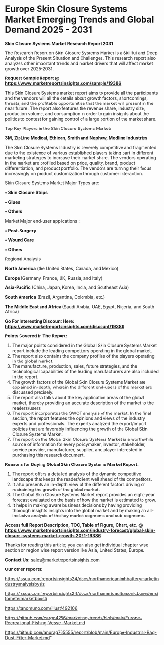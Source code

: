 # Europe Skin Closure Systems Market Emerging Trends and Global Demand 2025 - 2031

<strong>Skin Closure Systems Market Research Report 2031</strong>

The Research Report on Skin Closure Systems Market is a Skillful and Deep Analysis of the Present Situation and Challenges. This research report also analyzes other important trends and market drivers that will affect market growth over 2025-2031.

<strong>Request Sample Report @ <a href=https://www.marketreportsinsights.com/sample/19386>https://www.marketreportsinsights.com/sample/19386</a></strong>

This Skin Closure Systems market report aims to provide all the participants and the vendors will all the details about growth factors, shortcomings, threats, and the profitable opportunities that the market will present in the near future. The report also features the revenue share, industry size, production volume, and consumption in order to gain insights about the politics to contest for gaining control of a large portion of the market share.

Top Key Players in the Skin Closure Systems Market:

<strong>3M, ZipLine Medical, Ethicon, Smith and Nephew, Medline Industries</strong>

The Skin Closure Systems Industry is severely competitive and fragmented due to the existence of various established players taking part in different marketing strategies to increase their market share. The vendors operating in the market are profiled based on price, quality, brand, product differentiation, and product portfolio. The vendors are turning their focus increasingly on product customization through customer interaction.

Skin Closure Systems Market Major Types are:

<strong>• Skin Closure Strips

• Glues

• Others</strong>

Market Major end-user applications :

<strong>• Post-Surgery

• Wound Care

• Others</strong>

Regional Analysis

</u><strong><b>North America</b></strong> (the United States, Canada, and Mexico)

<strong><b>Europe </b></strong>(Germany, France, UK, Russia, and Italy)

<strong><b>Asia-Pacific</b></strong> (China, Japan, Korea, India, and Southeast Asia)

<strong><b>South America</b></strong> (Brazil, Argentina, Colombia, etc.)

<strong><b>The Middle East and Africa</b></strong> (Saudi Arabia, UAE, Egypt, Nigeria, and South Africa)

<strong>Go For Interesting Discount Here: <a href=https://www.marketreportsinsights.com/discount/19386>https://www.marketreportsinsights.com/discount/19386</a></strong>

<strong>Points Covered in The Report:</strong>
<ol>
  <li>The major points considered in the Global Skin Closure Systems Market report include the leading competitors operating in the global market.</li>
  <li>The report also contains the company profiles of the players operating in the global market.</li>
  <li>The manufacture, production, sales, future strategies, and the technological capabilities of the leading manufacturers are also included in the report.</li>
  <li>The growth factors of the Global Skin Closure Systems Market are explained in-depth, wherein the different end-users of the market are discussed precisely.</li>
  <li>The report also talks about the key application areas of the global market, thereby providing an accurate description of the market to the readers/users.</li>
  <li>The report incorporates the SWOT analysis of the market. In the final section, the report features the opinions and views of the industry experts and professionals. The experts analyzed the export/import policies that are favorably influencing the growth of the Global Skin Closure Systems Market.</li>
  <li>The report on the Global Skin Closure Systems Market is a worthwhile source of information for every policymaker, investor, stakeholder, service provider, manufacturer, supplier, and player interested in purchasing this research document.</li>
</ol>
<strong>Reasons for Buying Global Skin Closure Systems Market Report:</strong>

<ol>
  <li>The report offers a detailed analysis of the dynamic competitive landscape that keeps the reader/client well ahead of the competitors.</li>
  <li>It also presents an in-depth view of the different factors driving or restraining the growth of the global market.</li>
  <li>The Global Skin Closure Systems Market report provides an eight-year forecast evaluated on the basis of how the market is estimated to grow.</li>
  <li>It helps in making aware business decisions by having providing thorough insights insights into the global market and by making an all-inclusive analysis of the key market segments and sub-segments.</li>
</ol>
<strong>Access full Report Description, TOC, Table of Figure, Chart, etc. @ <a href=https://www.marketreportsinsights.com/industry-forecast/global-skin-closure-systems-market-growth-2021-19386>https://www.marketreportsinsights.com/industry-forecast/global-skin-closure-systems-market-growth-2021-19386</a></strong>


Thanks for reading this article; you can also get individual chapter wise section or region wise report version like Asia, United States, Europe.

<strong>Contact Us:</strong>
sales@marketreportsinsights.com

<strong>Our other reports:</strong>

<a href=https://issuu.com/reportsinsights24/docs/northamericanimhbatterymarketindustryanalysisbysiz>https://issuu.com/reportsinsights24/docs/northamericanimhbatterymarketindustryanalysisbysiz</a>

<a href=https://issuu.com/reportsinsights24/docs/northamericaultrasonicbonedensitometermarketboosti>https://issuu.com/reportsinsights24/docs/northamericaultrasonicbonedensitometermarketboosti</a>

<a href=https://tanomuno.com/illust/492106>https://tanomuno.com/illust/492106</a>

<a href=https://github.com/cargo4256/marketing-trends/blob/main/Europe-Recreational-Fishing-Vessel-Market.md>https://github.com/cargo4256/marketing-trends/blob/main/Europe-Recreational-Fishing-Vessel-Market.md</a>

<a href=https://github.com/anurag765555/report/blob/main/Europe-Industrial-Bag-Dust-Filter-Market.md>https://github.com/anurag765555/report/blob/main/Europe-Industrial-Bag-Dust-Filter-Market.md</a>"
